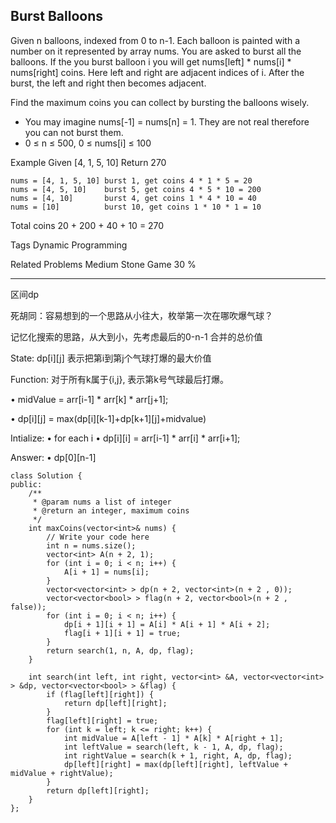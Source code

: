 ## Burst Balloons ##

Given n balloons, indexed from 0 to n-1. Each balloon is painted with a number on it represented by array nums. You are asked to burst all the balloons. If the you burst balloon i you will get nums[left] * nums[i] * nums[right] coins. Here left and right are adjacent indices of i. After the burst, the left and right then becomes adjacent.

Find the maximum coins you can collect by bursting the balloons wisely.
- You may imagine nums[-1] = nums[n] = 1. They are not real therefore you can not burst them.
- 0 ≤ n ≤ 500, 0 ≤ nums[i] ≤ 100

Example
Given [4, 1, 5, 10]
Return 270

	nums = [4, 1, 5, 10] burst 1, get coins 4 * 1 * 5 = 20
	nums = [4, 5, 10]    burst 5, get coins 4 * 5 * 10 = 200 
	nums = [4, 10]       burst 4, get coins 1 * 4 * 10 = 40
	nums = [10]          burst 10, get coins 1 * 10 * 1 = 10

Total coins 20 + 200 + 40 + 10 = 270

Tags 
Dynamic Programming

Related Problems 
Medium Stone Game 30 %

----------
区间dp

死胡同：容易想到的一个思路从小往大，枚举第一次在哪吹爆气球？

记忆化搜索的思路，从大到小，先考虑最后的0-n-1 合并的总价值

State: dp[i][j] 表示把第i到第j个气球打爆的最大价值

Function: 对于所有k属于{i,j}, 表示第k号气球最后打爆。

• midValue = arr[i-1] * arr[k] * arr[j+1];

• dp[i][j] = max(dp[i][k-1]+dp[k+1][j]+midvalue)

Intialize:
• for each i
• dp[i][i] = arr[i-1] * arr[i] * arr[i+1];

Answer:
• dp[0][n-1]

	class Solution {
	public:
	    /**
	     * @param nums a list of integer
	     * @return an integer, maximum coins
	     */  
	    int maxCoins(vector<int>& nums) {
	        // Write your code here
	        int n = nums.size();
	        vector<int> A(n + 2, 1);
	        for (int i = 0; i < n; i++) {
	            A[i + 1] = nums[i];
	        }
	        vector<vector<int> > dp(n + 2, vector<int>(n + 2 , 0));
	        vector<vector<bool> > flag(n + 2, vector<bool>(n + 2 , false));
	        for (int i = 0; i < n; i++) {
	            dp[i + 1][i + 1] = A[i] * A[i + 1] * A[i + 2];
	            flag[i + 1][i + 1] = true;
	        }
	        return search(1, n, A, dp, flag);
	    }
	    
	    int search(int left, int right, vector<int> &A, vector<vector<int> > &dp, vector<vector<bool> > &flag) {
	        if (flag[left][right]) {
	            return dp[left][right];
	        }
	        flag[left][right] = true;
	        for (int k = left; k <= right; k++) {
	            int midValue = A[left - 1] * A[k] * A[right + 1];
	            int leftValue = search(left, k - 1, A, dp, flag);
	            int rightValue = search(k + 1, right, A, dp, flag);
	            dp[left][right] = max(dp[left][right], leftValue + midValue + rightValue);
	        }
	        return dp[left][right];
	    }
	};
